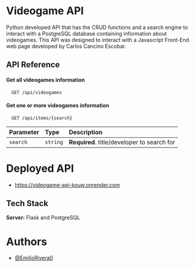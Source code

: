 
# Videogame API

Python developed API that has the CRUD functions and a search engine to interact with a PostgreSQL database containing information about videogames. This API was designed to interact with a Javascript Front-End web page developed by Carlos Cancino Escobar.

## API Reference

#### Get all videogames information

```http
  GET /api/videogames
```

#### Get one or more videogames information

```http
  GET /api/items/{search}
```

| Parameter | Type     | Description                                 |
| :-------- | :------- | :------------------------------------------ |
| `search`  | `string` | **Required**. title/developer to search for |

# Deployed API

- https://videogame-api-kouw.onrender.com

## Tech Stack

**Server:** Flask and PostgreSQL

# Authors

- [@EmilioRivera0](https://github.com/EmilioRivera0)
